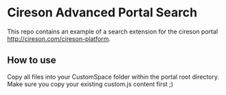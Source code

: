 # Cireson Advanced Portal Search

This repo contains an example of a search extension for the cireson portal http://cireson.com/cireson-platform.

## How to use

Copy all files into your CustomSpace folder within the portal root directory. Make sure you copy your existing custom.js content first ;)

